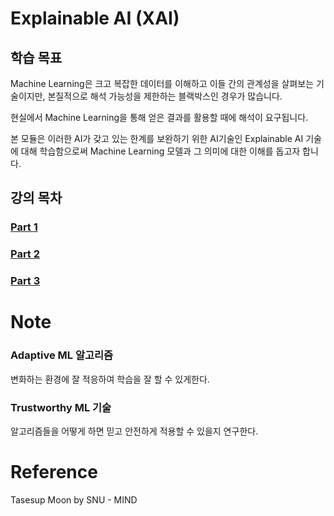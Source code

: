  # Explainable AI (XAI)
 ## 학습 목표
Machine Learning은 크고 복잡한 데이터를 이해하고 이들 간의 관계성을 살펴보는 기술이지만, 본질적으로 해석 가능성을 제한하는 블랙박스인 경우가 많습니다.

현실에서 Machine Learning을 통해 얻은 결과를 활용할 때에 해석이 요구됩니다. 

본 모듈은 이러한 AI가 갖고 있는 한계를 보완하기 위한 AI기술인 Explainable AI 기술에 대해 학습함으로써 Machine Learning 모델과 그 의미에 대한 이해를 돕고자 합니다. 

## 강의 목차
### [Part 1](https://github.com/EricChoii/lg-ai-auto-driving-radar-sensor/blob/main/explainable-ai-XAI/p1.md)
### [Part 2](https://github.com/EricChoii/lg-ai-auto-driving-radar-sensor/blob/main/explainable-ai-XAI/p2.md)
### [Part 3](https://github.com/EricChoii/lg-ai-auto-driving-radar-sensor/blob/main/explainable-ai-XAI/p3.md)

# Note
### Adaptive ML 알고리즘
변화하는 환경에 잘 적응하여 학습을 잘 할 수 있게한다.

### Trustworthy ML 기술
알고리즘들을 어떻게 하면 믿고 안전하게 적용할 수 있을지 연구한다.

# Reference
Tasesup Moon by SNU - MIND
